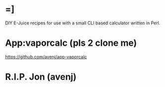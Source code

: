 # =]

DIY E-Juice recipes for use with a small CLI based calculator written in Perl.

# App:vaporcalc (pls 2 clone me)

https://github.com/avenj/app-vaporcalc

# R.I.P. Jon (avenj)
